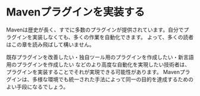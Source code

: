 # Mavenプラグインを実装する

Mavenは歴史が長く、すでに多数のプラグインが提供されています。自分でプラグインを実装しなくても、多くの作業を自動化できます。
よって、多くの読者はこの章を読み飛ばして構いません。

既存プラグインを改善したい・独自ツール用のプラグインを作成したい・新言語用のプラグインを作成したい
などのより高度な自動化を実現したい技術者は、プラグインを実装することでそれが実現できる可能性があります。
Mavenプラグインは、多様な環境でも統一された手法によって同一の目的を達成するためのよい手段になるでしょう。
